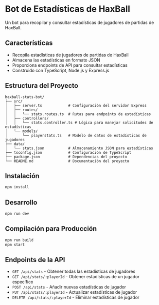 # Bot de Estadísticas de HaxBall

Un bot para recopilar y consultar estadísticas de jugadores de partidas de HaxBall.

## Características

- Recopila estadísticas de jugadores de partidas de HaxBall
- Almacena las estadísticas en formato JSON
- Proporciona endpoints de API para consultar estadísticas
- Construido con TypeScript, Node.js y Express.js

## Estructura del Proyecto

```text
haxball-stats-bot/
├── src/
│   ├── server.ts            # Configuración del servidor Express
│   ├── routes/              
│   │   └── stats.routes.ts  # Rutas para endpoints de estadísticas
│   ├── controllers/         
│   │   └── stats.controller.ts # Lógica para manejar solicitudes de estadísticas
│   └── models/              
│       └── playerstats.ts   # Modelo de datos de estadísticas de jugadores
├── data/
│   └── stats.json           # Almacenamiento JSON para estadísticas
├── tsconfig.json            # Configuración de TypeScript
├── package.json             # Dependencias del proyecto
└── README.md                # Documentación del proyecto
```

## Instalación

```bash
npm install
```

## Desarrollo

```bash
npm run dev
```

## Compilación para Producción

```bash
npm run build
npm start
```

## Endpoints de la API

- `GET /api/stats` - Obtener todas las estadísticas de jugadores
- `GET /api/stats/:playerId` - Obtener estadísticas de un jugador específico
- `POST /api/stats` - Añadir nuevas estadísticas de jugador
- `PUT /api/stats/:playerId` - Actualizar estadísticas de jugador
- `DELETE /api/stats/:playerId` - Eliminar estadísticas de jugador
